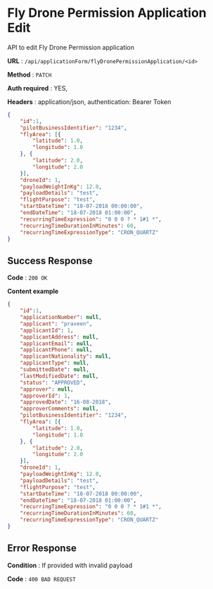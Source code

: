 # Fly Drone Permission Application Edit

API to edit Fly Drone Permission application

**URL** : `/api/applicationForm/flyDronePermissionApplication/<id>`

**Method** : `PATCH`

**Auth required** : YES,

**Headers** : application/json, authentication: Bearer Token

```json
{
	"id":1,
	"pilotBusinessIdentifier": "1234",
	"flyArea": [{
		"latitude": 1.0,
		"longitude": 1.0
	}, {
		"latitude": 2.0,
		"longitude": 2.0
	}],
	"droneId": 1,
	"payloadWeightInKg": 12.0,
	"payloadDetails": "test",
	"flightPurpose": "test",
	"startDateTime": "18-07-2018 00:00:00",
	"endDateTime": "18-07-2018 01:00:00",
	"recurringTimeExpression": "0 0 0 ? * 1#1 *",
	"recurringTimeDurationInMinutes": 60,
	"recurringTimeExpressionType": "CRON_QUARTZ"
}
```


## Success Response

**Code** : `200 OK`

**Content example**

```json
{
	"id":1,
    "applicationNumber": null,
    "applicant": "praveen",
    "applicantId": 1,
    "applicantAddress": null,
    "applicantEmail": null,
    "applicantPhone": null,
    "applicantNationality": null,
    "applicantType": null,
    "submittedDate": null,
    "lastModifiedDate": null,
    "status": "APPROVED",
    "approver": null,
    "approverId": 1,
    "approvedDate": "16-08-2018",
    "approverComments": null,
	"pilotBusinessIdentifier": "1234",
	"flyArea": [{
		"latitude": 1.0,
		"longitude": 1.0
	}, {
		"latitude": 2.0,
		"longitude": 2.0
	}],
	"droneId": 1,
	"payloadWeightInKg": 12.0,
	"payloadDetails": "test",
	"flightPurpose": "test",
	"startDateTime": "18-07-2018 00:00:00",
	"endDateTime": "18-07-2018 01:00:00",
	"recurringTimeExpression": "0 0 0 ? * 1#1 *",
	"recurringTimeDurationInMinutes": 60,
	"recurringTimeExpressionType": "CRON_QUARTZ"
}
```

## Error Response

**Condition** : If provided with invalid payload

**Code** : `400 BAD REQUEST`


